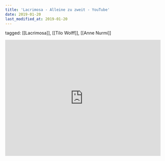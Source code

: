 ```yaml
---
title: 'Lacrimosa - Alleine zu zweit - YouTube'
date: 2019-01-20
last_modified_at: 2019-01-20
---
```

tagged: [[Lacrimosa]], [[Tilo Wolff]], [[Anne Nurmi]]
<iframe allow="accelerometer; autoplay; clipboard-write; encrypted-media; gyroscope; picture-in-picture" allowfullscreen="" frameborder="0" height="375" id="youtube_iframe" src="https://www.youtube.com/embed/ujmmLyCeEls?feature=oembed&amp;enablejsapi=1&amp;origin=https://safe.txmblr.com&amp;wmode=opaque" width="500"></iframe>